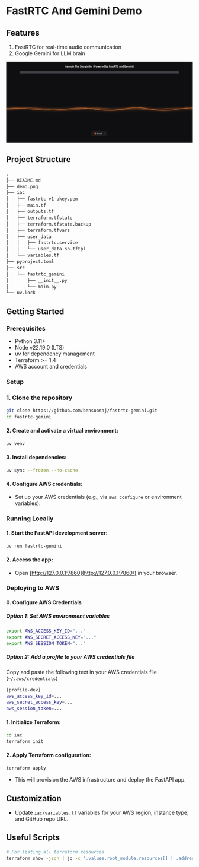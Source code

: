 # FastRTC And Gemini Demo

## Features

1. FastRTC for real-time audio communication
2. Google Gemini for LLM brain

![FastRTC Gemini](demo.png)

## Project Structure

```bash
.
├── README.md
├── demo.png
├── iac
│   ├── fastrtc-v1-pkey.pem
│   ├── main.tf
│   ├── outputs.tf
│   ├── terraform.tfstate
│   ├── terraform.tfstate.backup
│   ├── terraform.tfvars
│   ├── user_data
│   │   ├── fastrtc.service
│   │   └── user_data.sh.tftpl
│   └── variables.tf
├── pyproject.toml
├── src
│   └── fastrtc_gemini
│       ├── __init__.py
│       └── main.py
└── uv.lock
```

## Getting Started

### Prerequisites

* Python 3.11+
* Node v22.19.0 (LTS)
* uv for dependency management
* Terraform >= 1.4
* AWS account and credentials

### Setup

### 1. Clone the repository

```sh
git clone https://github.com/bensooraj/fastrtc-gemini.git
cd fastrtc-gemini
```

#### 2. **Create and activate a virtual environment:**

   ```bash
   uv venv
   ```

#### 3. **Install dependencies:**

   ```bash
   uv sync --frozen --no-cache
   ```

#### 4. **Configure AWS credentials:**

* Set up your AWS credentials (e.g., via `aws configure` or environment variables).

### Running Locally

#### 1. **Start the FastAPI development server:**

   ```bash
   uv run fastrtc-gemini
   ```

#### 2. **Access the app:**

* Open [http://127.0.0.1:7860](http://127.0.0.1:7860/) in your browser.

### Deploying to AWS

#### 0. **Configure AWS Credentials**

##### Option 1: Set AWS environment variables

```bash
export AWS_ACCESS_KEY_ID="..."
export AWS_SECRET_ACCESS_KEY="..."
export AWS_SESSION_TOKEN="..."
```

##### Option 2: Add a profile to your AWS credentials file

Copy and paste the following text in your AWS credentials file (`~/.aws/credentials`)

```bash
[profile-dev]
aws_access_key_id=...
aws_secret_access_key=...
aws_session_token=...
```

#### 1. **Initialize Terraform:**

   ```bash
   cd iac
   terraform init
   ```

#### 2. **Apply Terraform configuration:**

   ```bash
   terraform apply
   ```

* This will provision the AWS infrastructure and deploy the FastAPI app.

## Customization

* Update `iac/variables.tf` variables for your AWS region, instance type, and GitHub repo URL.

## Useful Scripts

```bash
# For listing all terraform resources
terraform show -json | jq -c '.values.root_module.resources[] | .address + " " + .values.id' -r\n
```

